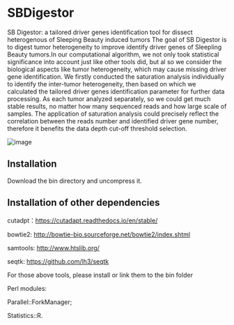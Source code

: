 # SBDigestor
SB Digestor: a tailored driver genes identification tool for dissect heterogenous of Sleeping Beauty induced tumors
The goal of SB Digestor is to digest tumor heterogeneity to improve identify driver genes of Sleepling Beauty tumors.In our computational algorithm, we not only took statistical significance into account just like other tools did, but al so we consider the biological aspects like tumor heterogeneity, which may cause missing driver gene identification. We firstly conducted the saturation analysis individually to identify the inter-tumor heterogeneity, then based on which we calculated the tailored driver genes identification parameter for further data processing. As each tumor analyzed separately, so we could get much stable results, no matter how many sequenced reads and how large scale of samples. The application of saturation analysis could precisely reflect the correlation between the reads number and identified driver gene number, therefore it benefits the data depth cut-off threshold selection.


![image](https://user-images.githubusercontent.com/66343257/120285989-65281f80-c2f0-11eb-9bda-8d37637a7919.png)



Installation
-----------------------------------------------------------------------------------------------------------------------------------------------------------------------------------
Download the bin directory and uncompress it.


Installation of other dependencies 
-----------------------------------------------------------------------------------------------------------------------------------------------------------------------------------
cutadpt：https://cutadapt.readthedocs.io/en/stable/

bowtie2: http://bowtie-bio.sourceforge.net/bowtie2/index.shtml

samtools: http://www.htslib.org/

seqtk: https://github.com/lh3/seqtk

For those above tools, please install or link them to the bin folder

Perl modules: 

Parallel::ForkManager;

Statistics::R.
